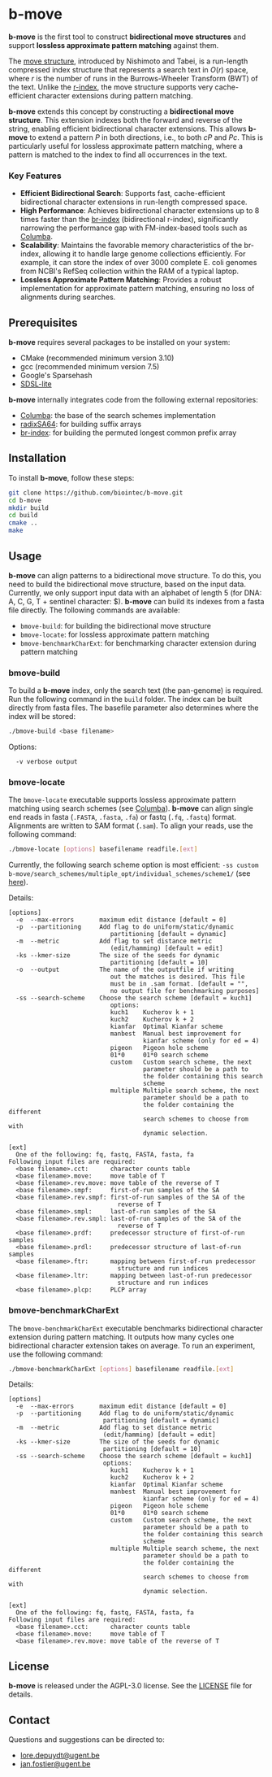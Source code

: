 # b-move

**b-move** is the first tool to construct **bidirectional move structures** and support **lossless approximate pattern matching** against them.

The [move structure](https://drops.dagstuhl.de/entities/document/10.4230/LIPIcs.ICALP.2021.101), introduced by Nishimoto and Tabei, is a run-length compressed index structure that represents a search text in $O(r)$ space, where $r$ is the number of runs in the Burrows-Wheeler Transform (BWT) of the text. Unlike the [r-index](https://github.com/nicolaprezza/r-index), the move structure supports very cache-efficient character extensions during pattern matching.

**b-move** extends this concept by constructing a **bidirectional move structure**. This extension indexes both the forward and reverse of the string, enabling efficient bidirectional character extensions. This allows **b-move** to extend a pattern $P$ in both directions, i.e., to both $cP$ and $Pc$. This is particularly useful for lossless approximate pattern matching, where a pattern is matched to the index to find all occurrences in the text.

### Key Features

* **Efficient Bidirectional Search**: Supports fast, cache-efficient bidirectional character extensions in run-length compressed space.
* **High Performance**: Achieves bidirectional character extensions up to 8 times faster than the [br-index](https://github.com/U-Ar/br-index) (bidirectional r-index), significantly narrowing the performance gap with FM-index-based tools such as [Columba](https://github.com/biointec/columba).
* **Scalability**: Maintains the favorable memory characteristics of the br-index, allowing it to handle large genome collections efficiently. For example, it can store the index of over 3000 complete E. coli genomes from NCBI's RefSeq collection within the RAM of a typical laptop.
* **Lossless Approximate Pattern Matching**: Provides a robust implementation for approximate pattern matching, ensuring no loss of alignments during searches.

## Prerequisites

**b-move** requires several packages to be installed on your system:
* CMake (recommended minimum version 3.10)
* gcc (recommended minimum version 7.5)
* Google's Sparsehash
* [SDSL-lite](https://github.com/simongog/sdsl-lite)

**b-move** internally integrates code from the following external repositories:
* [Columba](https://github.com/biointec/columba): the base of the search schemes implementation
* [radixSA64](https://github.com/mariusmni/radixSA64): for building suffix arrays
* [br-index](https://github.com/U-Ar/br-index): for building the permuted longest common prefix array

<!-- How to install these packages:

As a root, execute the following commands:

on Redhat / Fedora distributions
```bash
yum install cmake
yum install sparsehash-devel
``` 

on Ubuntu / Debian distributions
```bash
apt-get install cmake
apt-get install libsparsehash-dev
```   -->

## Installation

To install **b-move**, follow these steps:

```bash
git clone https://github.com/biointec/b-move.git
cd b-move
mkdir build
cd build
cmake ..
make 
```

## Usage
**b-move** can align patterns to a bidirectional move structure. To do this, you need to build the bidirectional move structure, based on the input data. Currently, we only support input data with an alphabet of length 5 (for DNA: A, C, G, T + sentinel character: $). **b-move** can build its indexes from a fasta file directly. The following commands are available:
* `bmove-build`: for building the bidirectional move structure
* `bmove-locate`: for lossless approximate pattern matching
* `bmove-benchmarkCharExt`: for benchmarking character extension during pattern matching


### bmove-build

To build a **b-move** index, only the search text (the pan-genome) is required. Run the following command in the `build` folder. The index can be built directly from fasta files. The basefile parameter also determines where the index will be stored:

```bash
./bmove-build <base filename>
```

Options:

```
  -v verbose output
```
 
### bmove-locate
The `bmove-locate` executable supports lossless approximate pattern matching using search schemes (see [Columba](https://github.com/biointec/columba)). **b-move** can align single end reads in fasta (`.FASTA`, `.fasta`, `.fa`) or fastq (`.fq`, `.fastq`) format. Alignments are written to SAM format (`.sam`). To align your reads, use the following command: 

```bash
./bmove-locate [options] basefilename readfile.[ext]
```

Currently, the following search scheme option is most efficient: `-ss custom b-move/search_schemes/multiple_opt/individual_schemes/scheme1/` (see [here](https://doi.org/10.1007/978-1-0716-3989-4_11)).

Details:
```
[options]
  -e  --max-errors       maximum edit distance [default = 0]
  -p  --partitioning     Add flag to do uniform/static/dynamic 
                            partitioning [default = dynamic]
  -m  --metric           Add flag to set distance metric 
                            (edit/hamming) [default = edit]
  -ks --kmer-size        The size of the seeds for dynamic 
                            partitioning [default = 10]
  -o  --output           The name of the outputfile if writing 
                            out the matches is desired. This file 
                            must be in .sam format. [default = "", 
                            no output file for benchmarking purposes]
  -ss --search-scheme    Choose the search scheme [default = kuch1]
                            options:
                            kuch1    Kucherov k + 1
                            kuch2    Kucherov k + 2
                            kianfar  Optimal Kianfar scheme
                            manbest  Manual best improvement for 
                                     kianfar scheme (only for ed = 4)
                            pigeon   Pigeon hole scheme
                            01*0     01*0 search scheme
                            custom   Custom search scheme, the next 
                                     parameter should be a path to 
                                     the folder containing this search 
                                     scheme
                            multiple Multiple search scheme, the next 
                                     parameter should be a path to 
                                     the folder containing the different 
                                     search schemes to choose from with 
                                     dynamic selection.

[ext]
  One of the following: fq, fastq, FASTA, fasta, fa
Following input files are required:
  <base filename>.cct:      character counts table
  <base filename>.move:     move table of T
  <base filename>.rev.move: move table of the reverse of T
  <base filename>.smpf:     first-of-run samples of the SA
  <base filename>.rev.smpf: first-of-run samples of the SA of the 
                              reverse of T
  <base filename>.smpl:     last-of-run samples of the SA
  <base filename>.rev.smpl: last-of-run samples of the SA of the 
                              reverse of T
  <base filename>.prdf:     predecessor structure of first-of-run samples
  <base filename>.prdl:     predecessor structure of last-of-run samples
  <base filename>.ftr:      mapping between first-of-run predecessor 
                              structure and run indices
  <base filename>.ltr:      mapping between last-of-run predecessor 
                              structure and run indices
  <base filename>.plcp:     PLCP array
```
 
### bmove-benchmarkCharExt
The `bmove-benchmarkCharExt` executable benchmarks bidirectional character extension during pattern matching. It outputs how many cycles one bidirectional character extension takes on average. To run an experiment, use the following command:

```bash
./bmove-benchmarkCharExt [options] basefilename readfile.[ext]
```

Details:
```
[options]
  -e  --max-errors       maximum edit distance [default = 0]
  -p  --partitioning     Add flag to do uniform/static/dynamic 
                          partitioning [default = dynamic]
  -m  --metric           Add flag to set distance metric 
                          (edit/hamming) [default = edit]
  -ks --kmer-size        The size of the seeds for dynamic 
                          partitioning [default = 10]
  -ss --search-scheme    Choose the search scheme [default = kuch1]
                          options:
                            kuch1    Kucherov k + 1
                            kuch2    Kucherov k + 2
                            kianfar  Optimal Kianfar scheme
                            manbest  Manual best improvement for 
                                     kianfar scheme (only for ed = 4)
                            pigeon   Pigeon hole scheme
                            01*0     01*0 search scheme
                            custom   Custom search scheme, the next 
                                     parameter should be a path to 
                                     the folder containing this search 
                                     scheme
                            multiple Multiple search scheme, the next 
                                     parameter should be a path to 
                                     the folder containing the different 
                                     search schemes to choose from with 
                                     dynamic selection.

[ext]
  One of the following: fq, fastq, FASTA, fasta, fa
Following input files are required:
  <base filename>.cct:      character counts table
  <base filename>.move:     move table of T
  <base filename>.rev.move: move table of the reverse of T
```

## License

**b-move** is released under the AGPL-3.0 license. See the [LICENSE](LICENSE) file for details.

## Contact

Questions and suggestions can be directed to: 
* lore.depuydt@ugent.be
* jan.fostier@ugent.be

